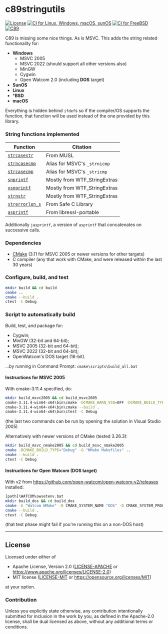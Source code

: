 c89stringutils
==============
[![License](https://img.shields.io/badge/license-Apache--2.0%20OR%20MIT-blue.svg)](https://opensource.org/licenses/Apache-2.0)
[![CI for Linux, Windows, macOS, sunOS](https://github.com/offscale/c89stringutils/actions/workflows/linux-Windows-macOS-sunOS.yml/badge.svg)](https://github.com/offscale/c89stringutils/actions/workflows/github-actions.yml)
[![CI for FreeBSD](https://api.cirrus-ci.com/github/offscale/c89stringutils.svg)](https://cirrus-ci.com/github/offscale/c89stringutils)
[![C89](https://img.shields.io/badge/C-89-blue)](https://en.wikipedia.org/wiki/C89_(C_version))

C89 is missing some nice things. As is MSVC.
This adds the string related functionality for:
- **Windows**
  - MSVC 2005
  - MSVC 2022 (should support all other versions also)
  - MinGW
  - Cygwin
  - Open Watcom 2.0 (including **DOS** target)
- **SunOS**
- **Linux**
- ***BSD**
- **macOS**

Everything is hidden behind `ifdef`s so if the compiler/OS supports the function, that function will be used instead of the one provided by this library.

### String functions implemented

  | Function                                                                | Citation                     |
----------------------------------------------------------------------------|------------------------------|
  | [`strcasestr`](https://www.freebsd.org/cgi/man.cgi?query=strcasestr)    | From MUSL                    |
  | [`strncasecmp`](https://www.freebsd.org/cgi/man.cgi?query=strncasecmp)  | Alias for MSVC's `_strnicmp` |
  | [`strcasecmp`](https://www.freebsd.org/cgi/man.cgi?query=strcasecmp)    | Alias for MSVC's `_stricmp`  |
  | [`snprintf`](https://www.freebsd.org/cgi/man.cgi?query=snprintf)        | Mostly from WTF_StringExtras |
  | [`vsnprintf`](https://www.freebsd.org/cgi/man.cgi?query=vsnprintf)      | Mostly from WTF_StringExtras |
  | [`strnstr`](https://www.freebsd.org/cgi/man.cgi?query=strnstr)          | Mostly from WTF_StringExtras |
  | [`strerrorlen_s`](https://en.cppreference.com/w/c/string/byte/strerror) | From Safe C Library          |
  | [`asprintf`](https://www.freebsd.org/cgi/man.cgi?query=asprintf)        | From libressl-portable       |

Additionally `jasprintf`, a version of `asprintf` that concatenates on successive calls.

### Dependencies

- [CMake](https://cmake.org) (3.11 for MSVC 2005 or newer versions for other targets)
- C compiler (any that work with CMake, and were released within the last 30 years)

### Configure, build, and test

```bash
mkdir build && cd build
cmake ..
cmake --build .
ctest -C Debug
```

### Script to automatically build

Build, test, and package for:

  - Cygwin;
  - MinGW (32-bit and 64-bit);
  - MSVC 2005 (32-bit and 64-bit);
  - MSVC 2022 (32-bit and 64-bit);
  - OpenWatcom's DOS target (16-bit).

…by running in Command Prompt: `cmake\scripts\build_all.bat`

#### Instructions for MSVC 2005

With cmake-3.11.4 specified, do:
```sh
mkdir build_msvc2005 && cd build_msvc2005
cmake-3.11.4-win64-x64\bin\cmake -DCMAKE_WARN_VS8=OFF -DCMAKE_BUILD_TYPE="Debug" -G "Visual Studio 8 2005" ..
cmake-3.11.4-win64-x64\bin\cmake --build .
cmake-3.11.4-win64-x64\bin\ctest -C Debug
```
(the last two commands can be run by opening the solution in Visual Studio 2005)

Alternatively with newer versions of CMake (tested 3.26.3):
```sh
mkdir build_msvc_nmake2005 && cd build_msvc_nmake2005
cmake -DCMAKE_BUILD_TYPE="Debug" -G "NMake Makefiles" ..
cmake --build .
ctest -C Debug
```

#### Instructions for Open Watcom (DOS target)

With v2 from https://github.com/open-watcom/open-watcom-v2/releases installed:
```sh
[path]\WATCOM\owsetenv.bat
mkdir build_dos && cd build_dos
cmake -G "Watcom WMake" -D CMAKE_SYSTEM_NAME "DOS" -D CMAKE_SYSTEM_PROCESSOR "I86" ..
cmake --build .
ctest -C Debug
```
(that test phase might fail if you're running this on a non-DOS host)

---

## License

Licensed under either of

- Apache License, Version 2.0 ([LICENSE-APACHE](LICENSE-APACHE) or <https://www.apache.org/licenses/LICENSE-2.0>)
- MIT license ([LICENSE-MIT](LICENSE-MIT) or <https://opensource.org/licenses/MIT>)

at your option.

### Contribution

Unless you explicitly state otherwise, any contribution intentionally submitted
for inclusion in the work by you, as defined in the Apache-2.0 license, shall be
dual licensed as above, without any additional terms or conditions.
